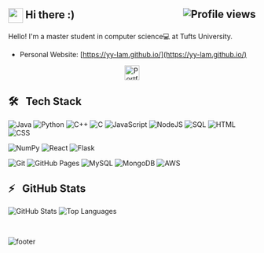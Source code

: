 
<h2>
	<img align="center" src="img/wave.gif" width="30px"> Hi there :) <img align="right" src="https://gpvc.arturio.dev/bikaylee" alt="Profile views">
</h2>
  
Hello! I'm a master student in computer science💻 at Tufts University. 

- Personal Website: [https://yy-lam.github.io/](https://yy-lam.github.io/)


<p align="center" >
<a href="https://yy-lam.github.io/">
  <img alt="Portfolio" width="30px" src="https://cdn.jsdelivr.net/npm/simple-icons@v3/icons/googlechrome.svg" />
</a>
</p>

## 🛠 &nbsp; Tech Stack

![Java](https://img.shields.io/badge/Java-%23007396.svg?logo=java&logoColor=white)
![Python](https://img.shields.io/badge/Python%20-%2314354C.svg?logo=python&logoColor=white)
![C++](https://img.shields.io/badge/C++%20-%2300599C.svg?logo=c%2B%2B&logoColor=white)
![C](https://img.shields.io/badge/C%20-%232370ED.svg?logo=c&logoColor=white)
![JavaScript](https://img.shields.io/badge/JavaScript%20-%23F7DF1E.svg?logo=javascript&logoColor=black)
![NodeJS](https://img.shields.io/badge/Node.js%20-%2343853D.svg?logo=node.js&logoColor=white)
![SQL](https://img.shields.io/badge/SQL%20-%23025E8C.svg?logo=amazon-dynamodb&logoColor=white)
![HTML](https://img.shields.io/badge/HTML%20-%23E34F26.svg?logo=html5&logoColor=white)
![CSS](https://img.shields.io/badge/CSS%20-%231572B6.svg?logo=css3&logoColor=white)


![NumPy](https://img.shields.io/badge/Numpy%20-%23013243.svg?logo=numpy)
![React](https://img.shields.io/badge/React%20-%2320232a.svg?logo=react)
![Flask](https://img.shields.io/badge/Flask-flask.svg?logo=flask&color=black)


![Git](https://img.shields.io/badge/Git-git.svg?logo=Git&color=white)
![GitHub Pages](https://img.shields.io/badge/GitHub%20Pages-%23327FC7.svg?logo=github&logoColor=white)
![MySQL](https://img.shields.io/badge/MySQL-%2300f.svg?logo=mysql&logoColor=white)
![MongoDB](https://img.shields.io/badge/MongoDB-%234ea94b.svg?logo=mongodb&logoColor=white)
![AWS](https://img.shields.io/badge/Amazon%20AWS-amazonaws.svg?logo=Amazon+AWS&color=red)


## ⚡️ &nbsp; GitHub Stats

![GitHub Stats](https://github-readme-stats.vercel.app/api?username=yy-lam&show_icons=true&include_all_commits=true&hide_border=true&theme=graywhite&count_private=true)
![Top Languages](https://github-readme-stats.vercel.app/api/top-langs/?username=yy-lam&layout=compact&hide_border=true&theme=graywhite)
	
	
<br/>

![footer](/img/sf.png)
	
	
	
<!--
## 📫 &nbsp; Get in Touch
### Hi there 👋

### 🖥 Personal Website:
[yy-lam.github.io](https://yy-lam.github.io/)


Here are some ideas to get you started:

- 🔭 I’m currently working on ...
- 🌱 I’m currently learning ...
- 👯 I’m looking to collaborate on ...
- 🤔 I’m looking for help with ...
- 💬 Ask me about ...
- 📫 How to reach me: ...
- 😄 Pronouns: ...
- ⚡ Fun fact: ...
-->
